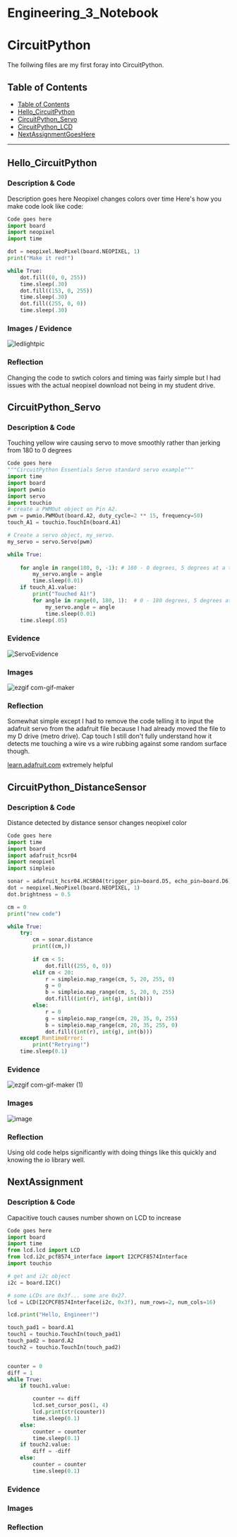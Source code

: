 # Engineering_3_Notebook
# CircuitPython
 The follwing files are my first foray into CircuitPython.
## Table of Contents
* [Table of Contents](#TableOfContents)
* [Hello_CircuitPython](#Hello_CircuitPython)
* [CircuitPython_Servo](#CircuitPython_Servo)
* [CircuitPython_LCD](#CircuitPython_LCD)
* [NextAssignmentGoesHere](#NextAssignment)
---

## Hello_CircuitPython

### Description & Code
Description goes here
Neopixel changes colors over time
Here's how you make code look like code:

```python
Code goes here
import board
import neopixel
import time

dot = neopixel.NeoPixel(board.NEOPIXEL, 1)
print("Make it red!")

while True:
    dot.fill((0, 0, 255))
    time.sleep(.30)
    dot.fill((153, 0, 255))
    time.sleep(.30)
    dot.fill((255, 0, 0))
    time.sleep(.30)
```


### Images / Evidence
![ledlightpic](https://user-images.githubusercontent.com/71345181/133625107-908011a3-f2ad-4a12-a524-92a9d155694c.jpg)

### Reflection

Changing the code to swtich colors and timing was fairly simple but I had issues with the actual neopixel download not being in my student drive.




## CircuitPython_Servo

### Description & Code
Touching yellow wire causing servo to move smoothly rather than jerking from 180 to 0 degrees
```python
Code goes here
"""CircuitPython Essentials Servo standard servo example"""
import time
import board
import pwmio
import servo
import touchio
# create a PWMOut object on Pin A2.
pwm = pwmio.PWMOut(board.A2, duty_cycle=2 ** 15, frequency=50)
touch_A1 = touchio.TouchIn(board.A1)

# Create a servo object, my_servo.
my_servo = servo.Servo(pwm)

while True:
    
    for angle in range(180, 0, -1): # 180 - 0 degrees, 5 degrees at a time.
        my_servo.angle = angle
        time.sleep(0.01)
    if touch_A1.value:
        print("Touched A1!")
        for angle in range(0, 180, 1):  # 0 - 180 degrees, 5 degrees at a time.
            my_servo.angle = angle
            time.sleep(0.01)
    time.sleep(.05) 


```

### Evidence
![ServoEvidence](https://user-images.githubusercontent.com/71345181/133624650-4b4e675e-5a12-46e6-9875-83fdaabe821c.png)
### Images
![ezgif com-gif-maker](https://user-images.githubusercontent.com/71345181/133622973-0dc4623e-d1af-48bd-8901-5fd99dc2f4a8.gif)

### Reflection
Somewhat simple except I had to remove the code telling it to input the adafruit servo from the adafruit file because I had already moved the file to my D drive (metro drive). Cap touch I still don't fully understand how it detects me touching a wire vs a wire rubbing against some random surface though.

[learn.adafruit.com](url) extremely helpful



## CircuitPython_DistanceSensor

### Description & Code
Distance detected by distance sensor changes neopixel color
```python
Code goes here
import time
import board
import adafruit_hcsr04
import neopixel
import simpleio

sonar = adafruit_hcsr04.HCSR04(trigger_pin=board.D5, echo_pin=board.D6)
dot = neopixel.NeoPixel(board.NEOPIXEL, 1)
dot.brightness = 0.5

cm = 0
print("new code")

while True:
    try:
        cm = sonar.distance
        print((cm,))
        
        if cm < 5:
            dot.fill((255, 0, 0))
        elif cm < 20:
            r = simpleio.map_range(cm, 5, 20, 255, 0)
            g = 0
            b = simpleio.map_range(cm, 5, 20, 0, 255)
            dot.fill((int(r), int(g), int(b)))
        else:
            r = 0
            g = simpleio.map_range(cm, 20, 35, 0, 255)
            b = simpleio.map_range(cm, 20, 35, 255, 0)
            dot.fill((int(r), int(g), int(b)))
    except RuntimeError:
        print("Retrying!")
    time.sleep(0.1)
```

### Evidence
![ezgif com-gif-maker (1)](https://user-images.githubusercontent.com/71345181/134514464-caa97a3e-3cad-4ae1-9206-1270b65ca029.gif)

### Images
![image](https://user-images.githubusercontent.com/71345181/134191171-18690e02-85c2-4f71-8a88-c707cf0dbbc7.png)

### Reflection

Using old code helps significantly with doing things like this quickly and knowing the io library well.



## NextAssignment

### Description & Code
Capacitive touch causes number shown on LCD to increase
```python
Code goes here
import board
import time
from lcd.lcd import LCD
from lcd.i2c_pcf8574_interface import I2CPCF8574Interface
import touchio

# get and i2c object
i2c = board.I2C()

# some LCDs are 0x3f... some are 0x27.
lcd = LCD(I2CPCF8574Interface(i2c, 0x3f), num_rows=2, num_cols=16)

lcd.print("Hello, Engineer!")

touch_pad1 = board.A1
touch1 = touchio.TouchIn(touch_pad1)
touch_pad2 = board.A2
touch2 = touchio.TouchIn(touch_pad2)


counter = 0
diff = 1
while True:
    if touch1.value:

        counter += diff
        lcd.set_cursor_pos(1, 4)
        lcd.print(str(counter))
        time.sleep(0.1)
    else:
        counter = counter
        time.sleep(0.1)
    if touch2.value:
        diff = -diff
    else:
        counter = counter
        time.sleep(0.1)

```

### Evidence

### Images

### Reflection
